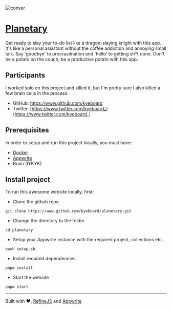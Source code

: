![conver](https://user-images.githubusercontent.com/115910279/219828995-7f24dd9a-55a2-4a8a-a53a-fa0d54810847.jpg)

# [Planetary](https://planetary.kyeboard.me)

Get ready to slay your to-do list like a dragon-slaying knight with this app. It's like a personal assistant without the coffee addiction and annoying small talk. Say 'goodbye' to procrastination and 'hello' to getting sh*t done. Don't be a potato on the couch, be a productive potato with this app.

## Participants
I worked solo on this project and killed it, but I'm pretty sure I also killed a few brain cells in the process.

- GitHub: https://www.github.com/kyeboard
- Twitter: [https://www.twitter.com/kyeboard_](https://www.twitter.com/kyeboard_)

## Prerequisites
In order to setup and run this project locally, you must have:

- [Docker](https://www.docker.com/)
- [Appwrite](https://www.appwrite.io/)
- Brain (IYKYK)

## Install project
To run this awesome website locally, first:

- Clone the github repo
```
git clone https://www.github.com/kyeboard/planetary.git
```

- Change the directory to the folder
```
cd planetary
```

- Setup your Appwrite instance with the required project, collections etc.
```
bash setup.sh
```

- Install required dependencies
```
pnpm install
```

- Start the website
```
pnpm start
```

<hr />

Built with ♥, [RefineJS](https://refine.dev/) and [Appwrite](https://www.appwrite.io)
